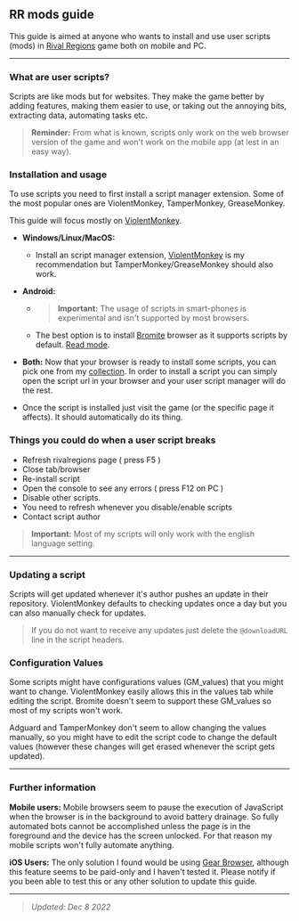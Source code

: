 ## RR mods guide

This guide is aimed at anyone who wants to install and use user scripts (mods) in [Rival Regions][rr] game both on mobile and PC.

---

### What are user scripts?

Scripts are like mods but for websites. They make the game better by adding features, making them easier to use, or taking out the annoying bits, extracting data, automating tasks etc.

> **Reminder:** From what is known, scripts only work on the web browser version of the game and won't work on the mobile app (at lest in an easy way).

### Installation and usage

To use scripts you need to first install a script manager extension. Some of the most popular ones are ViolentMonkey, TamperMonkey, GreaseMonkey.

This guide will focus mostly on [ViolentMonkey][vm].

- **Windows/Linux/MacOS:**

  - Install an script manager extension, [ViolentMonkey][vm] is my recommendation but TamperMonkey/GreaseMonkey should also work.

- **Android:**

  - > **Important:** The usage of scripts in smart-phones is experimental and isn't supported by most browsers.
  - The best option is to install [Bromite](https://www.bromite.org/) browser as it supports scripts by default. [Read mode](https://telegra.ph/How-to-install-user-scripts-on-Android-using-Bromite-05-14).

- **Both:** Now that your browser is ready to install some scripts, you can pick one from my [collection][scripts]. In order to install a script you can simply open the script url in your browser and your user script manager will do the rest.

- Once the script is installed just visit the game (or the specific page it affects). It should automatically do its thing.

### Things you could do when a user script breaks

- Refresh rivalregions page ( press F5 )
- Close tab/browser
- Re-install script
- Open the console to see any errors ( press F12 on PC )
- Disable other scripts.
- You need to refresh whenever you disable/enable scripts
- Contact script author

> **Important:** Most of my scripts will only work with the english language setting.

---

### Updating a script

Scripts will get updated whenever it's author pushes an update in their repository. ViolentMonkey defaults to checking updates once a day but you can also manually check for updates.

> If you do not want to receive any updates just delete the `@downloadURL` line in the script headers.

### Configuration Values

Some scripts might have configurations values (GM_values) that you might want to change. ViolentMonkey easily allows this in the values tab while editing the script. Bromite doesn't seem to support these GM_values so most of my scripts won't work.

Adguard and TamperMonkey don't seem to allow changing the values manually, so you might have to edit the script code to change the default values (however these changes will get erased whenever the script gets updated).

---

### Further information

**Mobile users:** Mobile browsers seem to pause the execution of JavaScript when the browser is in the background to avoid battery drainage. So fully automated bots cannot be accomplished unless the page is in the foreground and the device has the screen unlocked. For that reason my mobile scripts won't fully automate anything.

**iOS Users:** The only solution I found would be using [Gear Browser][gear], although this feature seems to be paid-only and I haven't tested it. Please notify if you been able to test this or any other solution to update this guide.

[rr]: https://rivalregions.com
[kiwi]: https://play.google.com/store/apps/details?id=com.kiwibrowser.browser
[vm]: https://chrome.google.com/webstore/detail/violentmonkey/jinjaccalgkegednnccohejagnlnfdag
[values]: https://raw.githubusercontent.com/pbl0/refill_gold_rr/master/values.jpg
[adguard]: https://adguard.com/es/adguard-android/overview.html
[scripts]: https://rr-tools.eu/mods
[gear]: https://apps.apple.com/us/app/gear-browser/id1458962238
[stylus]: https://github.com/openstyles/stylus#releases

---

> _Updated: Dec 8 2022_
